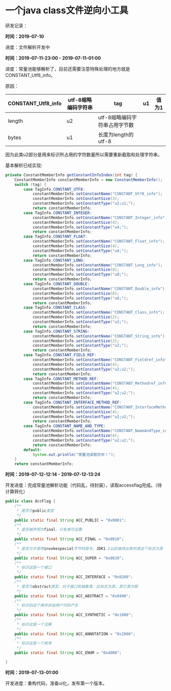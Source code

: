 # 一个java class文件逆向小工具
研发记录：

**时间：2019-07-10**

进度：文件解析开发中  

**时间：2019-07-11-23:00 -  2019-07-11-01:00**

进度：常量池能够解析了，目前还需要注意特殊处理的地方就是CONSTANT_Utf8_info。

原因：

| CONSTANT_Utf8_info | utf-8缩略编码字符串 | tag                           | u1   | 值为1 |
| ------------------ | ------------------- | ----------------------------- | ---- | ----- |
| length             | u2                  | utf-8缩略编码字符串占用字节数 |      |       |
| bytes              | u1                  | 长度为length的utf-8           |      |       |

因为此类u2部分是用来标识所占用的字符数量所以需要重新截取和处理字符串。

基本解析已经实现:

```java
private ConstantMemberInfo getConstantInfoIndex(int tag) {
    ConstantMemberInfo constantMemberInfo = new ConstantMemberInfo();
    switch (tag) {
        case TagInfo.CONSTANT_UTF8:
            constantMemberInfo.setConstantName("CONSTANT_Utf8_info");
            constantMemberInfo.setConstantSize(3);
            constantMemberInfo.setConstantType("u2;u1;");
            return constantMemberInfo;
        case TagInfo.CONSTANT_INTEGER:
            constantMemberInfo.setConstantName("CONSTANT_Integer_info");
            constantMemberInfo.setConstantSize(4);
            constantMemberInfo.setConstantType("u4;");
            return constantMemberInfo;
        case TagInfo.CONSTANT_FLOAT:
            constantMemberInfo.setConstantName("CONSTANT_Float_info");
            constantMemberInfo.setConstantSize(4);
            constantMemberInfo.setConstantType("u4;");
            return constantMemberInfo;
        case TagInfo.CONSTANT_LONG:
            constantMemberInfo.setConstantName("CONSTANT_Long_info");
            constantMemberInfo.setConstantSize(8);
            constantMemberInfo.setConstantType("u8;");
            return constantMemberInfo;
        case TagInfo.CONSTANT_DOUBLE:
            constantMemberInfo.setConstantName("CONSTANT_Double_info");
            constantMemberInfo.setConstantSize(8);
            constantMemberInfo.setConstantType("u8;");
            return constantMemberInfo;
        case TagInfo.CONSTANT_CLASS:
            constantMemberInfo.setConstantName("CONSTANT_Class_info");
            constantMemberInfo.setConstantSize(2);
            constantMemberInfo.setConstantType("u2;");
            return constantMemberInfo;
        case TagInfo.CONSTANT_STRING:
            constantMemberInfo.setConstantName("CONSTANT_String_info");
            constantMemberInfo.setConstantSize(2);
            constantMemberInfo.setConstantType("u2;");
            return constantMemberInfo;
        case TagInfo.CONSTANT_FIELD_REF:
            constantMemberInfo.setConstantName("CONSTANT_Fieldref_info");
            constantMemberInfo.setConstantSize(4);
            constantMemberInfo.setConstantType("u2;u2;");
            return constantMemberInfo;
        case TagInfo.CONSTANT_METHOD_REF:
            constantMemberInfo.setConstantName("CONSTANT_Methodref_info");
            constantMemberInfo.setConstantSize(4);
            constantMemberInfo.setConstantType("u2;u2;");
            return constantMemberInfo;
        case TagInfo.CONSTANT_INTERFACE_METHOD_REF:
            constantMemberInfo.setConstantName("CONSTANT_InterfaceMethodref_info");
            constantMemberInfo.setConstantSize(4);
            constantMemberInfo.setConstantType("u2;u2;");
            return constantMemberInfo;
        case TagInfo.CONSTANT_NAME_AND_TYPE:
            constantMemberInfo.setConstantName("CONSTANT_NameAndType_info");
            constantMemberInfo.setConstantSize(4);
            constantMemberInfo.setConstantType("u2;u2;");
            return constantMemberInfo;
        default:
            System.out.println("常量池读取完毕！");
    }
    return constantMemberInfo;
```

**时间：2019-07-12-12:14 -  2019-07-12-13:24**

开发进度：完成常量池解析功能（代码乱，待封装），读取accessflag完成。（待计算转化）

```java
public class AccFlag {
    /**
     * 是否为public类型
     */
    public static final String ACC_PUBLIC = "0x0001";
    /**
     * 是否被声明为final，只有类可设置
     */
    public static final String ACC_FINAL = "0x0010";
    /**
     * 是否允许使用invokespecial字节码指令，JDK1.2以后编译出来的类这个标志为真
     */
    public static final String ACC_SUPER = "0x0020";
    /**
     * 标识这是一个接口
     */
    public static final String ACC_INTERFACE = "0x0200";
    /**
     * 是否为abstract类型，对于接口和抽象类，此标志为真，其它类为假
     */
    public static final String ACC_ABSTRACT = "0x0400";
    /**
     * 标识别这个类并非由用户代码产生
     */
    public static final String ACC_SYNTHETIC = "0x1000";
    /**
     * 标识这是一个注解
     */
    public static final String ACC_ANNOTATION = "0x2000";
    /**
     * 标识这是一个枚举
     */
    public static final String ACC_ENUM = "0x4000";

}
```

**时间：2019-07-13-01:00**

开发进度：重构代码，准备ui化，发布第一个版本。